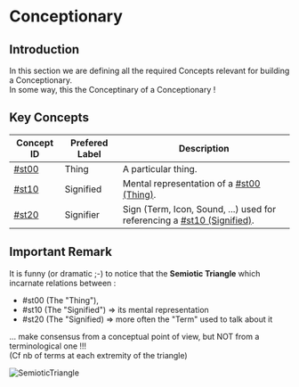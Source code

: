 Conceptionary
=

Introduction
-
In this section we are defining all the required Concepts relevant for building a Conceptionary.   
In some way, this the Conceptinary of a Conceptionary !

Key Concepts
-
<table>
    <thead>
        <tr>
            <th>Concept ID</th>
            <th>Prefered Label</th>
            <th>Description</th>      
        </tr>
    </thead>
    <tbody>
        <tr>
            <td><a href="https://github.com/iPlumb3r/Th3Sr1b3Pr0j3ct/blob/master/1_Semantic/Conceptionary/%23st00_Thing.md">#st00</a></td>
            <td>Thing</td>
            <td>A particular thing.</td>
        </tr>
        <tr>
            <td><a href="https://github.com/iPlumb3r/Th3Sr1b3Pr0j3ct/blob/master/1_Semantic/Conceptionary/%23st10_Signified.md">#st10</a></td>
            <td>Signified</td>
            <td>Mental representation of a <a href="https://github.com/iPlumb3r/Th3Sr1b3Pr0j3ct/blob/master/1_Semantic/Conceptionary/%23st00_Thing.md">#st00 (Thing)</a>.</td>
        </tr>
        <tr>
            <td><a href="https://github.com/iPlumb3r/Th3Sr1b3Pr0j3ct/blob/master/1_Semantic/Conceptionary/%23st20_Signifier.md">#st20</a></td>
            <td>Signifier</td>
            <td>Sign (Term, Icon, Sound, ...) used for referencing a <a href="https://github.com/iPlumb3r/Th3Sr1b3Pr0j3ct/blob/master/1_Semantic/Conceptionary/%23st10_Signified.md">#st10 (Signified)</a>.</td>
        </tr>
    </tbody>
</table>


Important Remark
-
It is funny (or dramatic ;-) to notice that the __Semiotic Triangle__ which incarnate relations between :
* #st00 (The "Thing"), 
* #st10 (The "Signified") => its mental representation 
* #st20 (The "Signified) => more often the "Term" used to talk about it  

... make consensus from a conceptual point of view, but NOT from a terminological one !!!   
(Cf nb of terms at each extremity of the triangle)   

![SemioticTriangle](https://github.com/iPlumb3r/Th3Sr1b3Pr0j3ct/blob/master/images/SemioticTriangle_NoConsensus.jpg)
